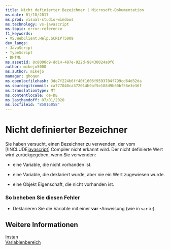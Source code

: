```yaml
---
title: Nicht definierter Bezeichner | Microsoft-Dokumentation
ms.date: 01/18/2017
ms.prod: visual-studio-windows
ms.technology: vs-javascript
ms.topic: error-reference
f1_keywords:
- VS.WebClient.Help.SCRIPT5009
dev_langs:
- JavaScript
- TypeScript
- DHTML
ms.assetid: 8c8000d9-dd14-487e-922d-98430024a0f6
author: mikejo5000
ms.author: mikejo
manager: ghogen
ms.openlocfilehash: 3de7f224b6ff40f1606f9593704f799cd64d32da
ms.sourcegitcommit: ca777040ca372014b9af5e188d9b60bf56e3e36f
ms.translationtype: MT
ms.contentlocale: de-DE
ms.lasthandoff: 07/01/2020
ms.locfileid: "85816058"
---
```

# <a name="undefined-identifier"></a>Nicht definierter Bezeichner
Sie haben versucht, einen Bezeichner zu verwenden, der vom [!INCLUDE[javascript](../../javascript/includes/javascript-md.md)] Compiler nicht erkannt wird. Der nicht definierte Wert wird zurückgegeben, wenn Sie verwenden:  
  
- eine Variable, die nicht vorhanden ist.  
  
- eine Variable, die deklariert wurde, aber nie ein Wert zugewiesen wurde.  
  
- eine Objekt Eigenschaft, die nicht vorhanden ist.  
  
### <a name="to-correct-this-error"></a>So beheben Sie diesen Fehler  
  
- Deklarieren Sie die Variable mit einer **var** -Anweisung (wie in `var` x;).  
  
## <a name="see-also"></a>Weitere Informationen  
 [Instan](../../javascript/variables-javascript.md)   
 [Variablenbereich](../../javascript/advanced/variable-scope-javascript.md)